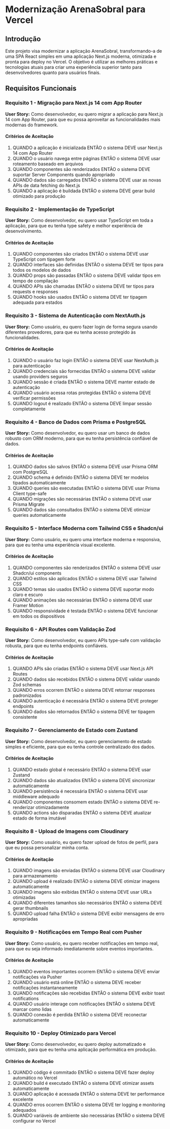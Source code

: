# Modernização ArenaSobral para Vercel

## Introdução

Este projeto visa modernizar a aplicação ArenaSobral, transformando-a de uma SPA React simples em uma aplicação Next.js moderna, otimizada e pronta para deploy no Vercel. O objetivo é utilizar as melhores práticas e tecnologias atuais para criar uma experiência superior tanto para desenvolvedores quanto para usuários finais.

## Requisitos Funcionais

### Requisito 1 - Migração para Next.js 14 com App Router

**User Story:** Como desenvolvedor, eu quero migrar a aplicação para Next.js 14 com App Router, para que eu possa aproveitar as funcionalidades mais modernas do framework.

#### Critérios de Aceitação

1. QUANDO a aplicação é inicializada ENTÃO o sistema DEVE usar Next.js 14 com App Router
2. QUANDO o usuário navega entre páginas ENTÃO o sistema DEVE usar roteamento baseado em arquivos
3. QUANDO componentes são renderizados ENTÃO o sistema DEVE suportar Server Components quando apropriado
4. QUANDO dados são carregados ENTÃO o sistema DEVE usar as novas APIs de data fetching do Next.js
5. QUANDO a aplicação é buildada ENTÃO o sistema DEVE gerar build otimizado para produção

### Requisito 2 - Implementação de TypeScript

**User Story:** Como desenvolvedor, eu quero usar TypeScript em toda a aplicação, para que eu tenha type safety e melhor experiência de desenvolvimento.

#### Critérios de Aceitação

1. QUANDO componentes são criados ENTÃO o sistema DEVE usar TypeScript com tipagem forte
2. QUANDO interfaces são definidas ENTÃO o sistema DEVE ter tipos para todos os modelos de dados
3. QUANDO props são passadas ENTÃO o sistema DEVE validar tipos em tempo de compilação
4. QUANDO APIs são chamadas ENTÃO o sistema DEVE ter tipos para requests e responses
5. QUANDO hooks são usados ENTÃO o sistema DEVE ter tipagem adequada para estados

### Requisito 3 - Sistema de Autenticação com NextAuth.js

**User Story:** Como usuário, eu quero fazer login de forma segura usando diferentes provedores, para que eu tenha acesso protegido às funcionalidades.

#### Critérios de Aceitação

1. QUANDO o usuário faz login ENTÃO o sistema DEVE usar NextAuth.js para autenticação
2. QUANDO credenciais são fornecidas ENTÃO o sistema DEVE validar usando providers seguros
3. QUANDO sessão é criada ENTÃO o sistema DEVE manter estado de autenticação
4. QUANDO usuário acessa rotas protegidas ENTÃO o sistema DEVE verificar permissões
5. QUANDO logout é realizado ENTÃO o sistema DEVE limpar sessão completamente

### Requisito 4 - Banco de Dados com Prisma e PostgreSQL

**User Story:** Como desenvolvedor, eu quero usar um banco de dados robusto com ORM moderno, para que eu tenha persistência confiável de dados.

#### Critérios de Aceitação

1. QUANDO dados são salvos ENTÃO o sistema DEVE usar Prisma ORM com PostgreSQL
2. QUANDO schema é definido ENTÃO o sistema DEVE ter modelos tipados automaticamente
3. QUANDO queries são executadas ENTÃO o sistema DEVE usar Prisma Client type-safe
4. QUANDO migrações são necessárias ENTÃO o sistema DEVE usar Prisma Migrate
5. QUANDO dados são consultados ENTÃO o sistema DEVE otimizar queries automaticamente

### Requisito 5 - Interface Moderna com Tailwind CSS e Shadcn/ui

**User Story:** Como usuário, eu quero uma interface moderna e responsiva, para que eu tenha uma experiência visual excelente.

#### Critérios de Aceitação

1. QUANDO componentes são renderizados ENTÃO o sistema DEVE usar Shadcn/ui components
2. QUANDO estilos são aplicados ENTÃO o sistema DEVE usar Tailwind CSS
3. QUANDO temas são usados ENTÃO o sistema DEVE suportar modo claro e escuro
4. QUANDO animações são necessárias ENTÃO o sistema DEVE usar Framer Motion
5. QUANDO responsividade é testada ENTÃO o sistema DEVE funcionar em todos os dispositivos

### Requisito 6 - API Routes com Validação Zod

**User Story:** Como desenvolvedor, eu quero APIs type-safe com validação robusta, para que eu tenha endpoints confiáveis.

#### Critérios de Aceitação

1. QUANDO APIs são criadas ENTÃO o sistema DEVE usar Next.js API Routes
2. QUANDO dados são recebidos ENTÃO o sistema DEVE validar usando Zod schemas
3. QUANDO erros ocorrem ENTÃO o sistema DEVE retornar responses padronizados
4. QUANDO autenticação é necessária ENTÃO o sistema DEVE proteger endpoints
5. QUANDO dados são retornados ENTÃO o sistema DEVE ter tipagem consistente

### Requisito 7 - Gerenciamento de Estado com Zustand

**User Story:** Como desenvolvedor, eu quero gerenciamento de estado simples e eficiente, para que eu tenha controle centralizado dos dados.

#### Critérios de Aceitação

1. QUANDO estado global é necessário ENTÃO o sistema DEVE usar Zustand
2. QUANDO dados são atualizados ENTÃO o sistema DEVE sincronizar automaticamente
3. QUANDO persistência é necessária ENTÃO o sistema DEVE usar middleware adequado
4. QUANDO componentes consomem estado ENTÃO o sistema DEVE re-renderizar otimizadamente
5. QUANDO actions são disparadas ENTÃO o sistema DEVE atualizar estado de forma imutável

### Requisito 8 - Upload de Imagens com Cloudinary

**User Story:** Como usuário, eu quero fazer upload de fotos de perfil, para que eu possa personalizar minha conta.

#### Critérios de Aceitação

1. QUANDO imagens são enviadas ENTÃO o sistema DEVE usar Cloudinary para armazenamento
2. QUANDO upload é realizado ENTÃO o sistema DEVE otimizar imagens automaticamente
3. QUANDO imagens são exibidas ENTÃO o sistema DEVE usar URLs otimizadas
4. QUANDO diferentes tamanhos são necessários ENTÃO o sistema DEVE gerar thumbnails
5. QUANDO upload falha ENTÃO o sistema DEVE exibir mensagens de erro apropriadas

### Requisito 9 - Notificações em Tempo Real com Pusher

**User Story:** Como usuário, eu quero receber notificações em tempo real, para que eu seja informado imediatamente sobre eventos importantes.

#### Critérios de Aceitação

1. QUANDO eventos importantes ocorrem ENTÃO o sistema DEVE enviar notificações via Pusher
2. QUANDO usuário está online ENTÃO o sistema DEVE receber notificações instantaneamente
3. QUANDO notificações são recebidas ENTÃO o sistema DEVE exibir toast notifications
4. QUANDO usuário interage com notificações ENTÃO o sistema DEVE marcar como lidas
5. QUANDO conexão é perdida ENTÃO o sistema DEVE reconectar automaticamente

### Requisito 10 - Deploy Otimizado para Vercel

**User Story:** Como desenvolvedor, eu quero deploy automatizado e otimizado, para que eu tenha uma aplicação performática em produção.

#### Critérios de Aceitação

1. QUANDO código é commitado ENTÃO o sistema DEVE fazer deploy automático no Vercel
2. QUANDO build é executado ENTÃO o sistema DEVE otimizar assets automaticamente
3. QUANDO aplicação é acessada ENTÃO o sistema DEVE ter performance excelente
4. QUANDO erros ocorrem ENTÃO o sistema DEVE ter logging e monitoring adequados
5. QUANDO variáveis de ambiente são necessárias ENTÃO o sistema DEVE configurar no Vercel